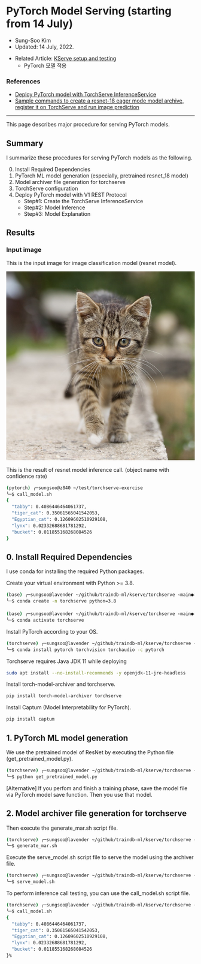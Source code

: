 # PyTorch Model Serving (starting from 14 July)

- Sung-Soo Kim
- Updated: 14 July, 2022.

* Related Article: [KServe setup and testing](https://github.com/traindb-project/traindb-ml/tree/main/kserve)
	* PyTorch 모델 적용

### References

* [Deploy PyTorch model with TorchServe InferenceService](https://kserve.github.io/website/master/modelserving/v1beta1/torchserve/)
* [Sample commands to create a resnet-18 eager mode model archive, register it on TorchServe and run image prediction](https://github.com/pytorch/serve/tree/master/examples/image_classifier/resnet_18)

---

This page describes major procedure for serving PyTorch models.

## Summary

I summarize these procedures for serving PyTorch models as the following.

0. Install Required Dependencies
1. PyTorch ML model generation (especially, pretrained resnet_18 model)
2. Model archiver file generation for torchserve
3. TorchServe configuration
4. Deploy PyTorch model with V1 REST Protocol
   * Step#1: Create the TorchServe InferenceService
   * Step#2: Model Inference
   * Step#3: Model Explanation

## Results
### Input image

This is the input image for image classification model (resnet model).

![](kitten.jpg)

This is the result of resnet model inference call. (object name with confidence rate)

```sh
(pytorch) ╭─sungsoo@z840 ~/test/torchserve-exercise
╰─$ call_model.sh
{
  "tabby": 0.4086446464061737,
  "tiger_cat": 0.35061565041542053,
  "Egyptian_cat": 0.12609602510929108,
  "lynx": 0.02332688681781292,
  "bucket": 0.011855168268084526
}
```


## 0. Install Required Dependencies

I use conda for installing the required Python packages.

Create your virtual environment with Python >= 3.8.

```sh
(base) ╭─sungsoo@lavender ~/github/traindb-ml/kserve/torchserve ‹main●›
╰─$ conda create -n torchserve python=3.8

(base) ╭─sungsoo@lavender ~/github/traindb-ml/kserve/torchserve ‹main●›
╰─$ conda activate torchserve
```

Install PyTorch according to your OS.

```sh
(torchserve) ╭─sungsoo@lavender ~/github/traindb-ml/kserve/torchserve ‹main●›
╰─$ conda install pytorch torchvision torchaudio -c pytorch
```

Torchserve requires Java JDK 11 while deploying

```bash
sudo apt install --no-install-recommends -y openjdk-11-jre-headless
```

Install torch-model-archiver and torchserve.

```sh
pip install torch-model-archiver torchserve  
```

Install Captum (Model Interpretability for PyTorch).

```sh
pip install captum
```


## 1. PyTorch ML model generation

We use the pretrained model of ResNet by executing the Python file (get_pretrained_model.py).

```sh
(torchserve) ╭─sungsoo@lavender ~/github/traindb-ml/kserve/torchserve ‹main●›
╰─$ python get_pretrained_model.py
```
[Alternative] If you perfom and finish a training phase, save the model file via PyTorch model save function.
Then you use that model. 


## 2. Model archiver file generation for torchserve

Then execute the generate_mar.sh script file.

```sh
(torchserve) ╭─sungsoo@lavender ~/github/traindb-ml/kserve/torchserve ‹main●›
╰─$ generate_mar.sh
```

Execute the serve_model.sh script file to serve the model using the archiver file.

```sh
(torchserve) ╭─sungsoo@lavender ~/github/traindb-ml/kserve/torchserve ‹main›
╰─$ serve_model.sh
```

To perform inference call testing, you can use the call_model.sh script file.

```sh
(torchserve) ╭─sungsoo@lavender ~/github/traindb-ml/kserve/torchserve ‹main›
╰─$ call_model.sh
{
  "tabby": 0.4086446464061737,
  "tiger_cat": 0.35061565041542053,
  "Egyptian_cat": 0.12609602510929108,
  "lynx": 0.02332688681781292,
  "bucket": 0.011855168268084526
}%
```



   
    	


